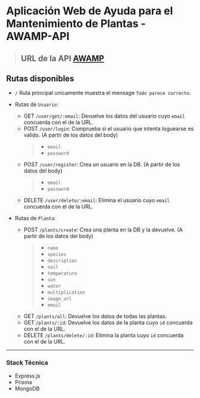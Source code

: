 # Aplicación Web de Ayuda para el Mantenimiento de Plantas - AWAMP-API

> ## URL de la API [AWAMP](https://awamp-api.vercel.app)

## Rutas disponibles

- `/` Ruta principal unicamente muestra el mensage `Todo parece correcto`.

- Rutas de `Usuario`:
    - GET `/user/get/:email`: Devuelve los datos del usuario cuyo `email` concuerda con el de la URL.
    - POST `/user/login`: Comprueba si el usuario que intenta loguearse es valido. (A partir de los datos del body)
        > - `email`
        > - `password`
    - POST `/user/register`: Crea un usuario en la DB. (A partir de los datos del body)
        > - `email`
        > - `password`
    - DELETE `/user/delete/:email`: Elimina el usuario cuyo `email` concuerda con el de la URL.

- Rutas de `Planta`:
    - POST `/plants/create`: Crea una planta en la DB y la devuelve. (A partir de los datos del body)
        > - ``name``
        > - ``species``
        > - ``description``
        > - ``soil`` 
        > - ``temperature`` 
        > - ``sun`` 
        > - ``water`` 
        > - ``multiplication`` 
        > - ``image_url`` 
        > - ``email``
    - GET `/plants/all`: Devuelve los datos de todas las plantas.
    - GET `/plants/:id`: Devuelve los datos de la planta cuyo `id` concuerda con el de la URL.
    - DELETE `/plants/delete/:id`: Elimina la planta cuyo `id` concuerda con el de la URL.

---

### Stack Técnica

- Express.js
- Prisma
- MongoDB